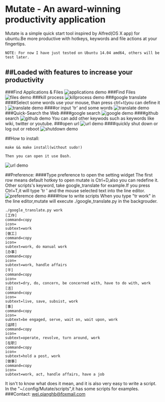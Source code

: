 Mutate - An award-winning productivity application
======

Mutate is a simple quick start tool inspired by Alfred(OS X app) for ubuntu.Be more productive with hotkeys, keywords and file actions at your fingertips.
 
    NOTE: For now I have just tested on Ubuntu 14.04 amd64, others will be test later.

##Loaded with features to increase your productivity
----
###Find Applications & Files
![applications demo](http://i.imgur.com/dyNHVwU.png)
###Find Files
![files demo](http://i.imgur.com/4Jx878l.png)
###kill process
![killprocess demo](http://i.imgur.com/XSciIex.png)
###google translate
####Select some words use your mouse, than press ctrl+t(you can define it )
![translate demo](http://i.imgur.com/kB4YSqU.jpg)
####or input 'tr' and some words
![translate demo](http://i.imgur.com/gycjZeY.png)
###Quick-Search the Web
####google search
![google demo](http://i.imgur.com/oRtXJBu.png)
####github search
![github demo](http://i.imgur.com/oIVCSqS.png)
You can add other keywods such as keywords like wiki, twitter or youtube.
###open url
![url demo](http://i.imgur.com/2JFFMZz.png)
####quickly shut down or log out or reboot
![shutdown demo](http://i.imgur.com/yvyyUDb.png)

##How to install:

	make && make install(without sudo!)
	
	Then you can open it use Dash.

![url demo](http://i.imgur.com/bnBvfgw.png)

##Preference:
####Type preference to open the setting widget
The first row means default hotkey to open mutate is Ctrl+D,also you can redefine it.
Other scripts's keyword, take google_translate for example.If you press Ctrl+T,it will type 'tr ' and the mouse selected text into the line editor.
![preferemce demo](http://i.imgur.com/1hHLY6r.png)
####How to write scripts
When you type "tr work" in the line editor,mutate will execute ./google_translate.py in the backgrouder.
```
./google_translate.py work
[工作]
command=copy
icon=
subtext=work
[做工]
command=copy
icon=
subtext=work, do manual work
[办事]
command=copy
icon=
subtext=work, handle affairs
[干]
command=copy
icon=
subtext=dry, do, concern, be concerned with, have to do with, work
[活]
command=copy
icon=
subtext=live, save, subsist, work
[事]
command=copy
icon=
subtext=be engaged, serve, wait on, wait upon, work
[运转]
command=copy
icon=
subtext=operate, revolve, turn around, work
[在职]
command=copy
icon=
subtext=hold a post, work
[做事]
command=copy
icon=
subtext=work, act, handle affairs, have a job
```
It isn't to know what does it mean, and it is also very easy to write a script.
In the "~/.config/Mutate/scripts",it has some scripts for examples.
###Contact: wei.qianghb@foxmail.com

